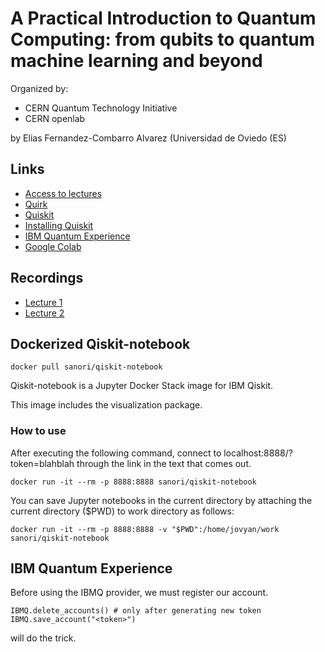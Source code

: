 # A Practical Introduction to Quantum Computing: from qubits to quantum machine learning and beyond

Organized by:

- CERN Quantum Technology Initiative
- CERN openlab

by Elias Fernandez-Combarro Alvarez (Universidad de Oviedo (ES)

## Links

- [Access to lectures](https://indico.cern.ch/event/970903/)
- [Quirk](https://algassert.com/quirk)
- [Quiskit](https://qiskit.org/)
- [Installing Quiskit](https://qiskit.org/documentation/install.html)
- [IBM Quantum Experience](https://quantum-computing.ibm.com/)
- [Google Colab](https://colab.research.google.com/)

## Recordings

- [Lecture 1](https://youtu.be/jwHM8AHOtJ0)
- [Lecture 2](https://youtu.be/SPQ-rvtaREs)

## Dockerized Qiskit-notebook

    docker pull sanori/qiskit-notebook

Qiskit-notebook is a Jupyter Docker Stack image for IBM Qiskit.

This image includes the visualization package.

### How to use

After executing the following command, connect to localhost:8888/?token=blahblah through the link in the text that comes out.

    docker run -it --rm -p 8888:8888 sanori/qiskit-notebook

You can save Jupyter notebooks in the current directory by attaching the current directory ($PWD) to work directory as follows:

    docker run -it --rm -p 8888:8888 -v "$PWD":/home/jovyan/work sanori/qiskit-notebook

## IBM Quantum Experience

Before using the IBMQ provider, we must register our account.

    IBMQ.delete_accounts() # only after generating new token
    IBMQ.save_account("<token>")

will do the trick.
